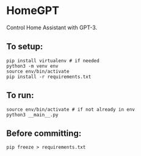 # HomeGPT

Control Home Assistant with GPT-3.

## To setup:

```
pip install virtualenv # if needed
python3 -m venv env
source env/bin/activate
pip install -r requirements.txt
```

## To run:

```
source env/bin/activate # if not already in env
python3 __main__.py
```

## Before committing:

```
pip freeze > requirements.txt
```

